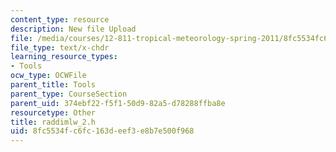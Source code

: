 ```yaml
---
content_type: resource
description: New file Upload
file: /media/courses/12-811-tropical-meteorology-spring-2011/8fc5534fc6fc163deef3e8b7e500f968_raddimlw_2.h
file_type: text/x-chdr
learning_resource_types:
- Tools
ocw_type: OCWFile
parent_title: Tools
parent_type: CourseSection
parent_uid: 374ebf22-f5f1-50d9-82a5-d78288ffba8e
resourcetype: Other
title: raddimlw_2.h
uid: 8fc5534f-c6fc-163d-eef3-e8b7e500f968
---
```

